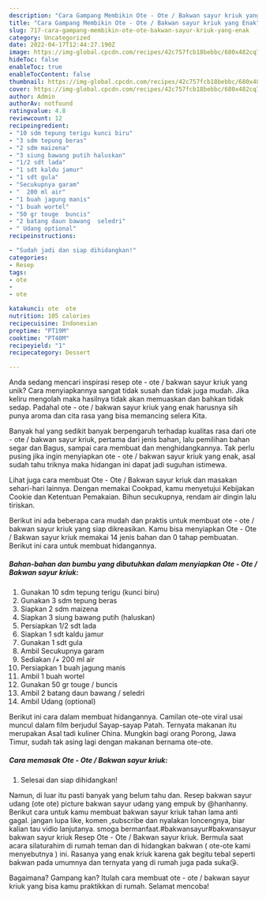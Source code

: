 ```yaml
---
description: "Cara Gampang Membikin Ote - Ote / Bakwan sayur kriuk yang Enak"
title: "Cara Gampang Membikin Ote - Ote / Bakwan sayur kriuk yang Enak"
slug: 717-cara-gampang-membikin-ote-ote-bakwan-sayur-kriuk-yang-enak
category: Uncategorized
date: 2022-04-17T12:44:27.190Z
image: https://img-global.cpcdn.com/recipes/42c757fcb18bebbc/680x482cq70/ote-ote-bakwan-sayur-kriuk-foto-resep-utama.jpg
hideToc: false
enableToc: true
enableTocContent: false
thumbnail: https://img-global.cpcdn.com/recipes/42c757fcb18bebbc/680x482cq70/ote-ote-bakwan-sayur-kriuk-foto-resep-utama.jpg
cover: https://img-global.cpcdn.com/recipes/42c757fcb18bebbc/680x482cq70/ote-ote-bakwan-sayur-kriuk-foto-resep-utama.jpg
author: Admin
authorAv: notfound
ratingvalue: 4.8
reviewcount: 12
recipeingredient:
- "10 sdm tepung terigu kunci biru"
- "3 sdm tepung beras"
- "2 sdm maizena"
- "3 siung bawang putih haluskan"
- "1/2 sdt lada"
- "1 sdt kaldu jamur"
- "1 sdt gula"
- "Secukupnya garam"
- "  200 ml air"
- "1 buah jagung manis"
- "1 buah wortel"
- "50 gr touge  buncis"
- "2 batang daun bawang  seledri"
- " Udang optional"
recipeinstructions:

- "Sudah jadi dan siap dihidangkan!"
categories:
- Resep
tags:
- ote
- 
- ote

katakunci: ote  ote 
nutrition: 105 calories
recipecuisine: Indonesian
preptime: "PT19M"
cooktime: "PT40M"
recipeyield: "1"
recipecategory: Dessert

---
```





Anda sedang mencari inspirasi resep ote - ote / bakwan sayur kriuk yang unik? Cara menyiapkannya sangat tidak susah dan tidak juga mudah. Jika keliru mengolah maka hasilnya tidak akan memuaskan dan bahkan tidak sedap. Padahal ote - ote / bakwan sayur kriuk yang enak harusnya sih punya aroma dan cita rasa yang bisa memancing selera Kita.





Banyak hal yang sedikit banyak berpengaruh terhadap kualitas rasa dari ote - ote / bakwan sayur kriuk, pertama dari jenis bahan, lalu pemilihan bahan segar dan Bagus, sampai cara membuat dan menghidangkannya. Tak perlu pusing jika ingin menyiapkan ote - ote / bakwan sayur kriuk yang enak,      asal sudah tahu triknya maka hidangan ini dapat jadi suguhan istimewa.














Lihat juga cara membuat Ote - Ote / Bakwan sayur kriuk dan masakan sehari-hari lainnya. Dengan memakai Cookpad, kamu menyetujui Kebijakan Cookie dan Ketentuan Pemakaian. Bihun secukupnya, rendam air dingin lalu tiriskan.






Berikut ini ada beberapa cara mudah dan praktis untuk membuat ote - ote / bakwan sayur kriuk yang siap dikreasikan. Kamu bisa menyiapkan Ote - Ote / Bakwan sayur kriuk memakai 14 jenis bahan dan 0 tahap pembuatan. Berikut ini cara untuk membuat hidangannya.

<!--inarticleads1-->

##### Bahan-bahan dan bumbu yang dibutuhkan dalam menyiapkan Ote - Ote / Bakwan sayur kriuk:

1. Gunakan 10 sdm tepung terigu (kunci biru)
1. Gunakan 3 sdm tepung beras
1. Siapkan 2 sdm maizena
1. Siapkan 3 siung bawang putih (haluskan)
1. Persiapkan 1/2 sdt lada
1. Siapkan 1 sdt kaldu jamur
1. Gunakan 1 sdt gula
1. Ambil Secukupnya garam
1. Sediakan  /+ 200 ml air
1. Persiapkan 1 buah jagung manis
1. Ambil 1 buah wortel
1. Gunakan 50 gr touge / buncis
1. Ambil 2 batang daun bawang / seledri
1. Ambil  Udang (optional)


Berikut ini cara dalam membuat hidangannya. Camilan ote-ote viral usai muncul dalam film berjudul Sayap-sayap Patah. Ternyata makanan itu merupakan Asal tadi kuliner China. Mungkin bagi orang Porong, Jawa Timur, sudah tak asing lagi dengan makanan bernama ote-ote. 

<!--inarticleads2-->

##### Cara memasak Ote - Ote / Bakwan sayur kriuk:


1. Selesai dan siap dihidangkan!

Namun, di luar itu pasti banyak yang belum tahu dan. Resep bakwan sayur udang (ote ote) picture bakwan sayur udang yang empuk by @hanhanny. Berikut cara untuk kamu membuat bakwan sayur kriuk tahan lama anti gagal. jangan lupa like, komen ,subscribe dan nyalakan loncengnya, biar kalian tau vidio lanjutanya. smoga bermanfaat.#bakwansayur#bakwansayur bakwan sayur kriuk Resep Ote - Ote / Bakwan sayur kriuk. Bermula saat acara silaturahim di rumah teman dan di hidangkan bakwan ( ote-ote kami menyebutnya ) ini. Rasanya yang enak kriuk karena gak begitu tebal seperti bakwan pada umumnya dan ternyata yang di rumah juga pada suka😘. 

Bagaimana? Gampang kan? Itulah cara membuat ote - ote / bakwan sayur kriuk yang bisa kamu praktikkan di rumah. Selamat mencoba!
